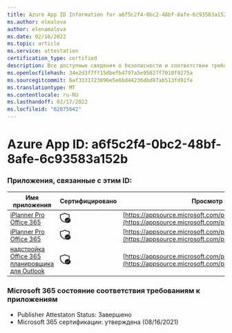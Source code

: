 ```yaml
---
title: Azure App ID Information for a6f5c2f4-0bc2-48bf-8afe-6c93583a152b
ms.author: elmalova
author: elenamalova
ms.date: 02/16/2022
ms.topic: article
ms.service: attestation
certification_type: certified
description: Все доступные сведения о безопасности и соответствии требованиям для a6f5c2f4-0bc2-48bf-8afe-6c93583a152b.
ms.openlocfilehash: 34e2d3f7ff15dbefb4797a5e95027f7010f9275a
ms.sourcegitcommit: 6af3331723896e5e6bd44236dbd87ab513fd91fe
ms.translationtype: MT
ms.contentlocale: ru-RU
ms.lasthandoff: 02/17/2022
ms.locfileid: "62875642"
---
```

# <a name="azure-app-id-a6f5c2f4-0bc2-48bf-8afe-6c93583a152b"></a>Azure App ID: a6f5c2f4-0bc2-48bf-8afe-6c93583a152b


### <a name="apps-associated-with-this-id"></a>Приложения, связанные с этим ID:
| **Имя приложения** | **Сертифицировано** | **Просмотр в AppSource** |
|--------------|---------------|-----------------------|
| [iPlanner Pro Office 365](https://docs.microsoft.com/microsoft-365-app-certification/forward/17859280.iplannerpro) | <img alt="Certified application badge" src="../media/certified-badge.png" height="25" width="25" /> | [https://appsource.microsoft.com/product/office/17859280.iplannerpro](https://appsource.microsoft.com/product/office/17859280.iplannerpro) |
| [iPlanner Pro Office 365](https://docs.microsoft.com/microsoft-365-app-certification/forward/WA104380464) | <img alt="Certified application badge" src="../media/certified-badge.png" height="25" width="25" /> | [https://appsource.microsoft.com/product/office/WA104380464](https://appsource.microsoft.com/product/office/WA104380464) |
| [надстройка Office 365 планировщика для Outlook](https://docs.microsoft.com/microsoft-365-app-certification/forward/WA104380147) | <img alt="Certified application badge" src="../media/certified-badge.png" height="25" width="25" /> | [https://appsource.microsoft.com/product/office/WA104380147](https://appsource.microsoft.com/product/office/WA104380147) |

### <a name="microsoft-365-app-compliance-status"></a>Microsoft 365 состояние соответствия требованиям к приложениям
- Publisher Attestaton Status: Завершено
- Microsoft 365 сертификации: утверждена (08/16/2021)
